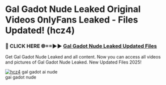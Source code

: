 # Gal Gadot Nude Leaked Original Videos 0nlyFans Leaked - Files Updated! (hcz4)

<h3>🔴 CLICK HERE 🌐==►► <a href="https://tinyurl.com/yrmya6cz" rel="nofollow">Gal Gadot Nude Leaked Updated Files</a></h3>

Get Gal Gadot Nude Leaked and all content. Now you can access all videos and pictures of Gal Gadot Nude Leaked. New Updated Files 2025!

[![hcz4](https://i.imgur.com/FMdXYCs.gif)](https://tinyurl.com/yrmya6cz)
gal gadot ai nude<br>
gai gadot nude